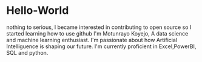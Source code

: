 # Hello-World
nothing to serious, I became interested in contributing to open source so I started learning how to use github
I'm Motunrayo Koyejo, A data science and machine learning enthusiast. I'm passionate about how Artificial Intelliguence is shaping our future. I'm currently proficient in Excel,PowerBI, SQL and python. 

